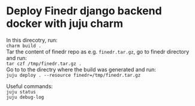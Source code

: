 # Deploy Finedr django backend docker with juju charm

In this direcotry, run:  
`charm build .`  
Tar the content of finedr repo as e.g. `finedr.tar.gz`, go to finedr directory and run:  
`tar czf /tmp/finedr.tar.gz .`  
Go to to the directry where the build was generated and run:  
`juju deploy . --resource finedr=/tmp/finedr.tar.gz`

Useful commands:  
`juju status`  
`juju debug-log`
